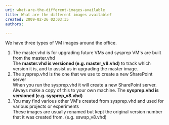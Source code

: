 ```yaml
---
uri: what-are-the-different-images-available
title: What are the different images available?
created: 2009-02-26 02:03:35
authors:

---
```





<span class='intro'> <p>We have three types of VM images around the office. </p>
<ol><li>The master.vhd is for upgrading future VMs and sysprep VM's are built from the master.vhd<br>The <b>master.vhd is versioned (e.g. master_v8.vhd)</b> to track which version it is, and to assist us in upgrading the master image. 
</li>
<li>The sysprep.vhd is the one that we use to create a new SharePoint server <br>When you run the sysprep.vhd it will create a new SharePoint server. Always make a copy of this to your own machine. The <b>sysprep.vhd is versioned (e.g. sysprep_v8.vhd)</b> 
</li>
<li>You may find various other VM's created from sysprep.vhd and used for various projects or experiments<br>These images are usually renamed but kept the original version number that it was created from. (e.g. sswsp_v8.vhd)</li></ol>
<span style="display&#58;inline-block;"></span> </span>




